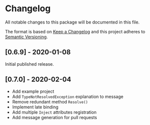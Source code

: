 # Changelog
All notable changes to this package will be documented in this file.

The format is based on [Keep a Changelog](http://keepachangelog.com/en/1.0.0/)
and this project adheres to [Semantic Versioning](http://semver.org/spec/v2.0.0.html).

## [0.6.9] - 2020-01-08
Initial published release.

## [0.7.0] - 2020-02-04
* Add example project
* Add `TypeNotResolvedException` explanation to message
* Remove redundant method `Resolve()`
* Implement late binding
* Add multiple `Inject` attributes registration
* Add message generation for pull requests

